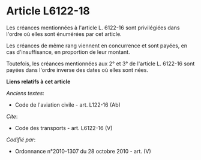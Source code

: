 # Article L6122-18

Les créances mentionnées à l'article L. 6122-16 sont privilégiées dans l'ordre où elles sont énumérées par cet article. 

Les créances de même rang viennent en concurrence et sont payées, en cas d'insuffisance, en proportion de leur montant. 

Toutefois, les créances mentionnées aux 2° et 3° de l'article L. 6122-16 sont payées dans l'ordre inverse des dates où elles
sont nées.

**Liens relatifs à cet article**

_Anciens textes_:

  - Code de l'aviation civile - art. L122-16 (Ab)

_Cite_:

  - Code des transports - art. L6122-16 (V)

_Codifié par_:

  - Ordonnance n°2010-1307 du 28 octobre 2010 - art. (V)
